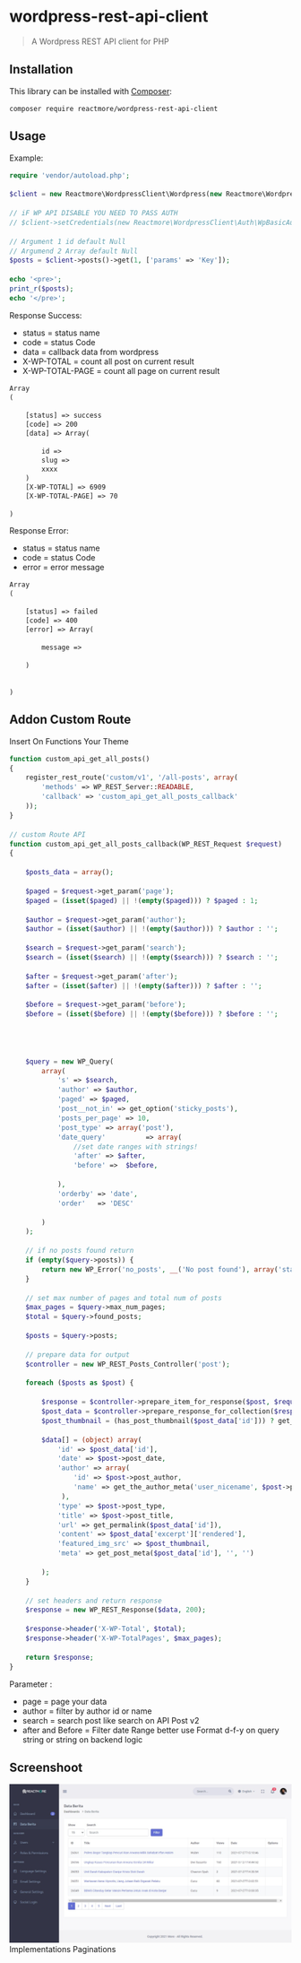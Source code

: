 # wordpress-rest-api-client

> A Wordpress REST API client for PHP

## Installation

This library can be installed with [Composer](https://getcomposer.org):

```text
composer require reactmore/wordpress-rest-api-client
```

## Usage

Example:

```php
require 'vendor/autoload.php';

$client = new Reactmore\WordpressClient\Wordpress(new Reactmore\WordpressClient\Request\GuzzleAdapter(new GuzzleHttp\Client()), 'http://domain.com');

// iF WP API DISABLE YOU NEED TO PASS AUTH
// $client->setCredentials(new Reactmore\WordpressClient\Auth\WpBasicAuth('user', 'password'));

// Argument 1 id default Null
// Argumend 2 Array default Null
$posts = $client->posts()->get(1, ['params' => 'Key']);

echo '<pre>';
print_r($posts);
echo '</pre>';
```

Response Success:

- status = status name
- code = status Code
- data = callback data from wordpress
- X-WP-TOTAL = count all post on current result
- X-WP-TOTAL-PAGE = count all page on current result

```Array
Array
(

    [status] => success
    [code] => 200
    [data] => Array(
        
        id =>
        slug => 
        xxxx
    )
    [X-WP-TOTAL] => 6909
    [X-WP-TOTAL-PAGE] => 70

)
```

Response Error:

- status = status name
- code = status Code
- error = error message

```Array
Array
(

    [status] => failed
    [code] => 400
    [error] => Array(
        
        message =>
       
    )
 

)
```

## Addon Custom Route
Insert On Functions Your Theme 
```php
function custom_api_get_all_posts()
{
    register_rest_route('custom/v1', '/all-posts', array(
        'methods' => WP_REST_Server::READABLE,
        'callback' => 'custom_api_get_all_posts_callback'
    ));
}

// custom Route API 
function custom_api_get_all_posts_callback(WP_REST_Request $request)
{
   
    $posts_data = array();
    
    $paged = $request->get_param('page');
    $paged = (isset($paged) || !(empty($paged))) ? $paged : 1;
    
    $author = $request->get_param('author');
    $author = (isset($author) || !(empty($author))) ? $author : '';
    
    $search = $request->get_param('search');
    $search = (isset($search) || !(empty($search))) ? $search : '';
    
    $after = $request->get_param('after');
    $after = (isset($after) || !(empty($after))) ? $after : '';
    
    $before = $request->get_param('before');
    $before = (isset($before) || !(empty($before))) ? $before : '';
    
    
    
   
    $query = new WP_Query(
        array(
            's' => $search,
            'author' => $author,
            'paged' => $paged,
            'post__not_in' => get_option('sticky_posts'),
            'posts_per_page' => 10,
            'post_type' => array('post'),
            'date_query'          => array(
                //set date ranges with strings!
                'after' => $after,
                'before' =>  $before,
               
            ),
            'orderby' => 'date',
            'order'   => 'DESC'
           
        )
    );

    // if no posts found return 
    if (empty($query->posts)) {
        return new WP_Error('no_posts', __('No post found'), array('status' => 404));
    }

    // set max number of pages and total num of posts
    $max_pages = $query->max_num_pages;
    $total = $query->found_posts;

    $posts = $query->posts;

    // prepare data for output
    $controller = new WP_REST_Posts_Controller('post');

    foreach ($posts as $post) {

        $response = $controller->prepare_item_for_response($post, $request);
        $post_data = $controller->prepare_response_for_collection($response);
        $post_thumbnail = (has_post_thumbnail($post_data['id'])) ? get_the_post_thumbnail_url($post_data['id']) : null;

        $data[] = (object) array(
            'id' => $post_data['id'],
            'date' => $post->post_date,
            'author' => array(
                'id' => $post->post_author,
                'name' => get_the_author_meta('user_nicename', $post->post_author),
             ),
            'type' => $post->post_type,
            'title' => $post->post_title,
            'url' => get_permalink($post_data['id']),
            'content' => $post_data['excerpt']['rendered'],
            'featured_img_src' => $post_thumbnail,
            'meta' => get_post_meta($post_data['id'], '', '')

        );
    }

    // set headers and return response      
    $response = new WP_REST_Response($data, 200);

    $response->header('X-WP-Total', $total);
    $response->header('X-WP-TotalPages', $max_pages);

    return $response;
}
```

Parameter :
- page = page your data
- author = filter by author id or name
- search = search post like search on API Post v2
- after and Before = Filter date Range better use Format d-f-y on query string or string on backend logic  

## Screenshoot

![Backend](https://raw.githubusercontent.com/reactmore/wordpress-rest-api-client/master/preview.jpg)
Implementations Paginations
